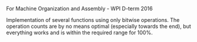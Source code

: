 For Machine Organization and Assembly - WPI D-term 2016

Implementation of several functions using only bitwise operations.
The operation counts are by no means optimal (especially towards the end), but everything works and is within the required range for 100%.
